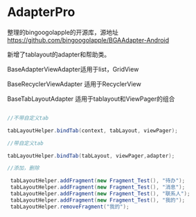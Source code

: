 # AdapterPro
整理的bingoogolapple的开源库，源地址 https://github.com/bingoogolapple/BGAAdapter-Android

新增了tablayout的adapter和帮助类。

BaseAdapterViewAdapter适用于list，GridView

BaseRecyclerViewAdapter 适用于RecyclerView

BaseTabLayoutAdapter 适用于tablayout和ViewPager的组合

```java

//不带自定义tab

tabLayoutHelper.bindTab(context, tabLayout, viewPager);

//带自定义tab

tabLayoutHelper.bindTab(tabLayout, viewPager,adapter);

//添加，删除

 tabLayoutHelper.addFragment(new Fragment_Test(), "待办");
 tabLayoutHelper.addFragment(new Fragment_Test(), "消息");
 tabLayoutHelper.addFragment(new Fragment_Test(), "联系人");
 tabLayoutHelper.addFragment(new Fragment_Test(), "我的");
 tabLayoutHelper.removeFragment("我的");

```